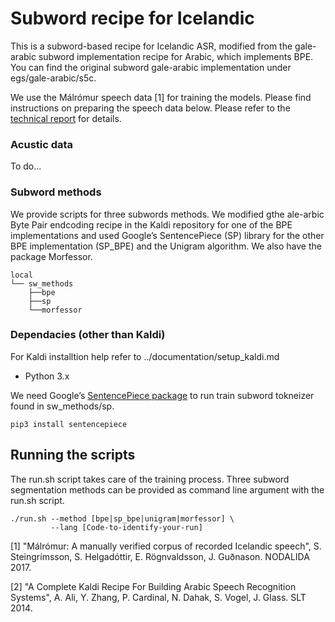 # Subword recipe for Icelandic

This is a subword-based recipe for Icelandic ASR, modified from the gale-arabic subword implementation recipe for Arabic, which implements BPE. You can find the original subword gale-arabic implementation under egs/gale-arabic/s5c.

We use the Málrómur speech data [1] for training the models. Please find instructions on preparing the speech data below. Please refer to the [technical report](https://github.com/svanhviti16/subword-asr-icelandic/blob/master/s5/Subword_modelling_ASR_summer_2020.pdf) for details.

### Acustic data
To do... 


### Subword methods
We provide scripts for three subwords methods. We modified gthe ale-arbic Byte Pair endcoding recipe in the Kaldi repository for one of the BPE implementations and used Google’s SentencePiece (SP) library for the other BPE implementation (SP_BPE) and the Unigram algorithm. We also have the package Morfessor. 

```
local
└── sw_methods
	├──bpe
	├──sp
	└──morfessor
```

### Dependacies (other than Kaldi)
For Kaldi installtion help refer to ../documentation/setup_kaldi.md

* Python 3.x

We need Google’s [SentencePiece package](https://github.com/google/sentencepiece) to run train subword tokneizer found in sw_methods/sp. 
```
pip3 install sentencepiece
```

## Running the scripts
The run.sh script takes care of the training process. Three subword segmentation methods can be provided as command line argument with the run.sh script. 

```
./run.sh --method [bpe|sp_bpe|unigram|morfessor] \
		 --lang [Code-to-identify-your-run]
``` 

[1] "Málrómur: A manually verified corpus of recorded Icelandic speech", S. Steingrímsson, S. Helgadóttir, E. Rögnvaldsson, J. Guðnason. NODALIDA 2017.

[2] "A Complete Kaldi Recipe For Building Arabic Speech Recognition Systems", A. Ali, Y. Zhang, P. Cardinal, N. Dahak, S. Vogel, J. Glass. SLT 2014. 
